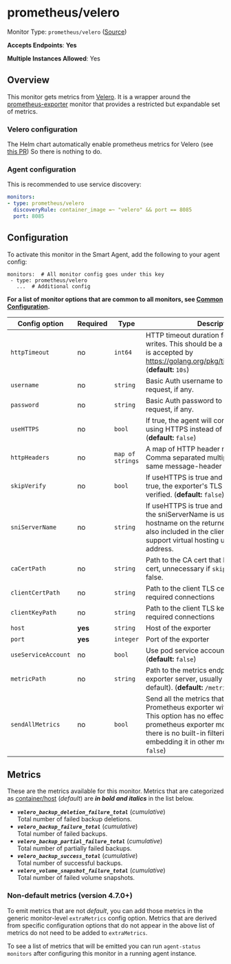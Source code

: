 
<!--- Generated by to-integrations-repo script in Smart Agent repo, DO NOT MODIFY HERE --->
<!--- GENERATED BY gomplate from scripts/docs/templates/monitor-page.md.tmpl --->

# prometheus/velero

Monitor Type: `prometheus/velero` ([Source](https://github.com/signalfx/signalfx-agent/tree/main/pkg/monitors/prometheus/velero))

**Accepts Endpoints**: **Yes**

**Multiple Instances Allowed**: Yes

## Overview

This monitor gets metrics from 
[Velero](https://github.com/vmware-tanzu/velero).
It is a wrapper around the [prometheus-exporter](./prometheus-exporter.md) 
monitor that provides a restricted but expandable set of metrics.

<!--- SETUP --->
### Velero configuration

The Helm chart automatically enable prometheus metrics
for Velero (see [this PR](https://github.com/helm/charts/pull/19595/files))
So there is nothing to do.

### Agent configuration

This is recommended to use service discovery:

```yaml
monitors:
- type: prometheus/velero
  discoveryRule: container_image =~ "velero" && port == 8085
  port: 8085
```


## Configuration

To activate this monitor in the Smart Agent, add the following to your
agent config:

```
monitors:  # All monitor config goes under this key
 - type: prometheus/velero
   ...  # Additional config
```

**For a list of monitor options that are common to all monitors, see [Common
Configuration](../monitor-config.html#common-configuration).**


| Config option | Required | Type | Description |
| --- | --- | --- | --- |
| `httpTimeout` | no | `int64` | HTTP timeout duration for both read and writes. This should be a duration string that is accepted by https://golang.org/pkg/time/#ParseDuration (**default:** `10s`) |
| `username` | no | `string` | Basic Auth username to use on each request, if any. |
| `password` | no | `string` | Basic Auth password to use on each request, if any. |
| `useHTTPS` | no | `bool` | If true, the agent will connect to the server using HTTPS instead of plain HTTP. (**default:** `false`) |
| `httpHeaders` | no | `map of strings` | A map of HTTP header names to values. Comma separated multiple values for the same message-header is supported. |
| `skipVerify` | no | `bool` | If useHTTPS is true and this option is also true, the exporter's TLS cert will not be verified. (**default:** `false`) |
| `sniServerName` | no | `string` | If useHTTPS is true and skipVerify is true, the sniServerName is used to verify the hostname on the returned certificates. It is also included in the client's handshake to support virtual hosting unless it is an IP address. |
| `caCertPath` | no | `string` | Path to the CA cert that has signed the TLS cert, unnecessary if `skipVerify` is set to false. |
| `clientCertPath` | no | `string` | Path to the client TLS cert to use for TLS required connections |
| `clientKeyPath` | no | `string` | Path to the client TLS key to use for TLS required connections |
| `host` | **yes** | `string` | Host of the exporter |
| `port` | **yes** | `integer` | Port of the exporter |
| `useServiceAccount` | no | `bool` | Use pod service account to authenticate. (**default:** `false`) |
| `metricPath` | no | `string` | Path to the metrics endpoint on the exporter server, usually `/metrics` (the default). (**default:** `/metrics`) |
| `sendAllMetrics` | no | `bool` | Send all the metrics that come out of the Prometheus exporter without any filtering.  This option has no effect when using the prometheus exporter monitor directly since there is no built-in filtering, only when embedding it in other monitors. (**default:** `false`) |


## Metrics

These are the metrics available for this monitor.
Metrics that are categorized as
[container/host](https://docs.splunk.com/observability/admin/subscription-usage/monitor-imm-billing-usage.html#about-custom-bundled-and-high-resolution-metrics)
(*default*) are ***in bold and italics*** in the list below.


 - ***`velero_backup_deletion_failure_total`*** (*cumulative*)<br>    Total number of failed backup deletions.
 - ***`velero_backup_failure_total`*** (*cumulative*)<br>    Total number of failed backups.
 - ***`velero_backup_partial_failure_total`*** (*cumulative*)<br>    Total number of partially failed backups.
 - ***`velero_backup_success_total`*** (*cumulative*)<br>    Total number of successful backups.
 - ***`velero_volume_snapshot_failure_total`*** (*cumulative*)<br>    Total number of failed volume snapshots.

### Non-default metrics (version 4.7.0+)

To emit metrics that are not _default_, you can add those metrics in the
generic monitor-level `extraMetrics` config option.  Metrics that are derived
from specific configuration options that do not appear in the above list of
metrics do not need to be added to `extraMetrics`.

To see a list of metrics that will be emitted you can run `agent-status
monitors` after configuring this monitor in a running agent instance.



